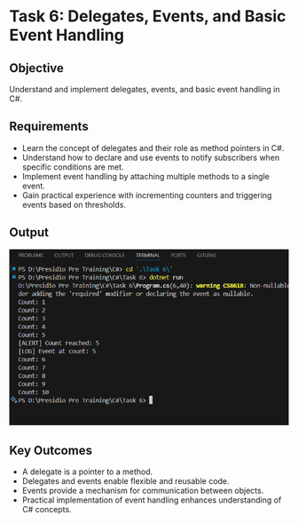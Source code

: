 # Task 6: Delegates, Events, and Basic Event Handling

## Objective
Understand and implement delegates, events, and basic event handling in C#.

## Requirements
- Learn the concept of delegates and their role as method pointers in C#.
- Understand how to declare and use events to notify subscribers when specific conditions are met.
- Implement event handling by attaching multiple methods to a single event.
- Gain practical experience with incrementing counters and triggering events based on thresholds.

## Output
![Output Example](image.png)

## Key Outcomes
- A delegate is a pointer to a method.
- Delegates and events enable flexible and reusable code.
- Events provide a mechanism for communication between objects.
- Practical implementation of event handling enhances understanding of C# concepts.
